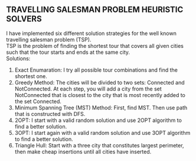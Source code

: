TRAVELLING SALESMAN PROBLEM HEURISTIC SOLVERS  
----------------------------------------------  
I have implemented six different solution strategies for the well known travelling salesman problem (TSP).  
TSP is the problem of finding the shortest tour that covers all given cities such that the tour starts and ends at the same city.  
Solutions:  

1. Exact Enumaration: I try all possible tour combinations and find the shortest one.
2. Greedy Method: The cities will be divided to two sets: Connected and NotConnected.
At each step, you will add a city from the set NotConnected that is closest to the city that is most recently added to the set Connected.
3. Minimum Spanning Tree (MST) Method: First, find MST. Then use path that is constructed with DFS.
4. 2OPT: I start with a valid random solution and use 2OPT algorithm to find a better solution.
5. 3OPT: I start again with a valid random solution and use 3OPT algorithm to find a better solution.
6. Triangle Hull:	Start with a three city that constitutes largest perimeter, then make cheap insertions until all cities have inserted.

